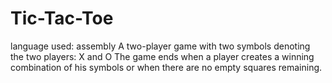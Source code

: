 # Tic-Tac-Toe 
language used: assembly
A two-player game with two symbols denoting the two players: X and O
The game ends when a player creates a winning combination of his symbols or when there are no empty squares remaining.
